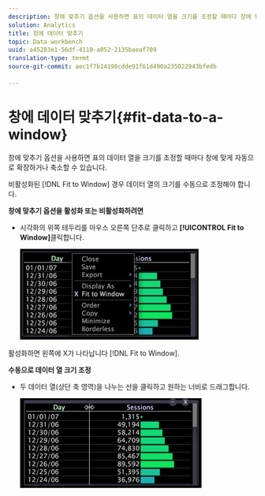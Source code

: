 ```yaml
---
description: 창에 맞추기 옵션을 사용하면 표의 데이터 열을 크기를 조정할 때마다 창에 맞게 자동으로 확장하거나 축소할 수 있습니다.
solution: Analytics
title: 창에 데이터 맞추기
topic: Data workbench
uuid: a45283e1-56df-4110-a052-2135baeaf709
translation-type: tm+mt
source-git-commit: aec1f7b14198cdde91f61d490a235022943bfedb

---
```



# 창에 데이터 맞추기{#fit-data-to-a-window}

창에 맞추기 옵션을 사용하면 표의 데이터 열을 크기를 조정할 때마다 창에 맞게 자동으로 확장하거나 축소할 수 있습니다.

비활성화된 [!DNL Fit to Window] 경우 데이터 열의 크기를 수동으로 조정해야 합니다.

**창에 맞추기 옵션을 활성화 또는 비활성화하려면**

* 시각화의 위쪽 테두리를 마우스 오른쪽 단추로 클릭하고 **[!UICONTROL Fit to Window]**&#x200B;클릭합니다.

   ![](assets/mnu_Table_Fit.png)

활성화하면 왼쪽에 X가 나타납니다 [!DNL Fit to Window].

**수동으로 데이터 열 크기 조정**

* 두 데이터 열(상단 축 영역)을 나누는 선을 클릭하고 원하는 너비로 드래그합니다.

   ![](assets/mnu_Table_Resize.png)

